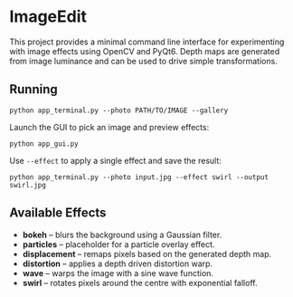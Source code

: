 # ImageEdit

This project provides a minimal command line interface for experimenting with
image effects using OpenCV and PyQt6. Depth maps are generated from image
luminance and can be used to drive simple transformations.

## Running

```
python app_terminal.py --photo PATH/TO/IMAGE --gallery
```

Launch the GUI to pick an image and preview effects:

```
python app_gui.py
```

Use `--effect` to apply a single effect and save the result:

```
python app_terminal.py --photo input.jpg --effect swirl --output swirl.jpg
```

## Available Effects

- **bokeh** – blurs the background using a Gaussian filter.
- **particles** – placeholder for a particle overlay effect.
- **displacement** – remaps pixels based on the generated depth map.
- **distortion** – applies a depth driven distortion warp.
- **wave** – warps the image with a sine wave function.
- **swirl** – rotates pixels around the centre with exponential falloff.
